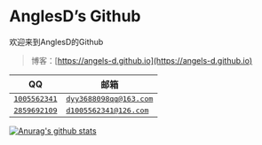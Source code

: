 # AnglesD’s Github
欢迎来到AnglesD的Github
> 博客：[https://angels-d.github.io](https://angels-d.github.io)

|QQ                                                                                          |邮箱                                                                    |
| -------------------------------------------------------------------------------------------| ---------------------------------------------------------------------- |
| <kbd>[1005562341](http://wpa.qq.com/msgrd?v=3&uin=1005562341&site=qq&menu=yes)</kbd>       | <kbd>[dyy3688098qq@163.com](mailto:dyy3688098qq@163.com)</kbd>         |
| <kbd>[2859692109](http://wpa.qq.com/msgrd?v=3&uin=2859692109&site=qq&menu=yes)</kbd>       | <kbd>[d1005562341@126.com](mailto:d1005562341@126.com)</kbd>           |

[![Anurag's github stats](https://github-readme-stats.vercel.app/api?username=Angels-D)](https://github.com/anuraghazra/github-readme-stats)
